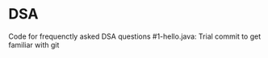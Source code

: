 # DSA
Code for frequenctly asked DSA questions
#1-hello.java: Trial commit to get familiar with git
